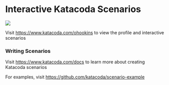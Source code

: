 # Interactive Katacoda Scenarios

[![](http://shields.katacoda.com/katacoda/ohookins/count.svg)](https://www.katacoda.com/ohookins "Get your profile on Katacoda.com")

Visit https://www.katacoda.com/ohookins to view the profile and interactive scenarios

### Writing Scenarios
Visit https://www.katacoda.com/docs to learn more about creating Katacoda scenarios

For examples, visit https://github.com/katacoda/scenario-example

